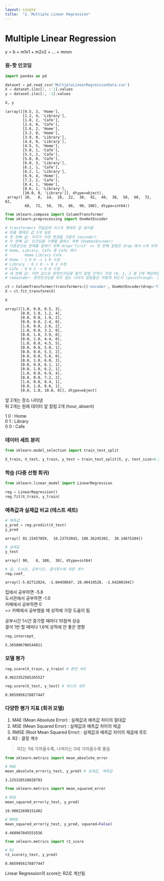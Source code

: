 ```yaml
---
layout: single
title:  "2. Multiple Linear Regression"
---
```


# Multiple Linear Regression

y = b + m1x1 + m2x2 + ... + mnxn

### 원-핫 인코딩


```python
import pandas as pd

dataset = pd.read_csv('MultipleLinearRegressionData.csv')
X = dataset.iloc[:, :-1].values
y = dataset.iloc[:, -1].values

X, y
```




    (array([[0.5, 3, 'Home'],
            [1.2, 4, 'Library'],
            [1.8, 2, 'Cafe'],
            [2.4, 0, 'Cafe'],
            [2.6, 2, 'Home'],
            [3.2, 0, 'Home'],
            [3.9, 0, 'Library'],
            [4.4, 0, 'Library'],
            [4.5, 5, 'Home'],
            [5.0, 1, 'Cafe'],
            [5.3, 2, 'Cafe'],
            [5.8, 0, 'Cafe'],
            [6.0, 3, 'Library'],
            [6.1, 1, 'Cafe'],
            [6.2, 1, 'Library'],
            [6.9, 4, 'Home'],
            [7.2, 2, 'Cafe'],
            [8.4, 1, 'Home'],
            [8.6, 1, 'Library'],
            [10.0, 0, 'Library']], dtype=object),
     array([ 10,   8,  14,  26,  22,  30,  42,  48,  38,  58,  60,  72,  62,
             68,  72,  58,  76,  86,  90, 100], dtype=int64))




```python
from sklearn.compose import ColumnTransformer
from sklearn.preprocessing import OneHotEncoder

# transformers 전달값에 리스트 형태로 값 넣어줌
# 튜플 형태로 값 3개 넣음
# 첫 번째 값: 우리가 어떤 변경을 가할지 (encoder)
# 두 번째 값: 인코딩을 수행할 클래스 객체 (OneHotEncoder)
# 다중공선성 문제를 없애기 위해 drop='first' => 첫 번째 칼럼은 drop 돼서 n개 피쳐 중 n-1개만 사용
# Home, Library, Cafe 중 Cafe 제거
#        Home Library Cafe
# Home : 1 0 0 -> 1 0 수정
# Library : 0 1 0 -> 0 1 수정
# Cafe : 0 0 1 -> 0 0 수정
# 세 번째 값: 어떤 값으로 원핫인코딩을 할지 칼럼 인덱스 지정 (0, 1, 2 중 2에 해당하는 장소 피쳐)
# remainder: 원핫인코딩을 하지 않는 나머지 칼럼들은 어떻게 하는지 (passthrough: 그냥 둔다)

ct = ColumnTransformer(transformers=[('encoder', OneHotEncoder(drop='first'), [2])], remainder='passthrough')
X = ct.fit_transform(X)

X
```




    array([[1.0, 0.0, 0.5, 3],
           [0.0, 1.0, 1.2, 4],
           [0.0, 0.0, 1.8, 2],
           [0.0, 0.0, 2.4, 0],
           [1.0, 0.0, 2.6, 2],
           [1.0, 0.0, 3.2, 0],
           [0.0, 1.0, 3.9, 0],
           [0.0, 1.0, 4.4, 0],
           [1.0, 0.0, 4.5, 5],
           [0.0, 0.0, 5.0, 1],
           [0.0, 0.0, 5.3, 2],
           [0.0, 0.0, 5.8, 0],
           [0.0, 1.0, 6.0, 3],
           [0.0, 0.0, 6.1, 1],
           [0.0, 1.0, 6.2, 1],
           [1.0, 0.0, 6.9, 4],
           [0.0, 0.0, 7.2, 2],
           [1.0, 0.0, 8.4, 1],
           [0.0, 1.0, 8.6, 1],
           [0.0, 1.0, 10.0, 0]], dtype=object)



앞 2개는 장소 나타냄\
뒤 2개는 원래 데이터 앞 칼럼 2개 (hour, absent)

1 0 : Home\
0 1 : Library\
0 0 : Cafe

### 데이터 세트 분리


```python
from sklearn.model_selection import train_test_split

X_train, X_test, y_train, y_test = train_test_split(X, y, test_size=0.2, random_state=0)
```

### 학습 (다중 선형 회귀)


```python
from sklearn.linear_model import LinearRegression

reg = LinearRegression()
reg.fit(X_train, y_train)
```







### 예측값과 실제값 비교 (테스트 세트)


```python
# 예측값
y_pred = reg.predict(X_test)
y_pred
```




    array([ 92.15457859,  10.23753043, 108.36245302,  38.14675204])




```python
# 실제값
y_test
```




    array([ 90,   8, 100,  38], dtype=int64)




```python
# 집, 도서관, 공부시간, 결석횟수에 따른 계수
reg.coef_
```




    array([-5.82712824, -1.04450647, 10.40419528, -1.64200104])



집에서 공부하면 -5.8\
도서관에서 공부하면 -1.0\
카페에서 공부하면 0\
=> 카페에서 공부했을 때 성적에 가장 도움이 됨

공부시간 1시간 증가할 때마다 10점씩 상승\
결석 1번 할 때마다 1.6씩 성적에 안 좋은 영향


```python
reg.intercept_
```




    5.365006706544811



### 모델 평가


```python
reg.score(X_train, y_train) # 훈련 세트
```




    0.9623352565265527




```python
reg.score(X_test, y_test) # 테스트 세트
```




    0.9859956178877447



### 다양한 평가 지표 (회귀 모델)

1. MAE (Mean Absolute Error) : 실제값과 예측값 차이의 절대값
1. MSE (Mean Squared Error) : 실제값과 예측값 차이의 제곱
1. RMSE (Root Mean Squared Error) : 실제값과 예측값 차이의 제곱에 루트
1. R2 : 결정 계수

> R2는 1에 가까울수록, 나머지는 0에 가까울수록 좋음


```python
from sklearn.metrics import mean_absolute_error

# MAE
mean_absolute_error(y_test, y_pred) # 실제값, 예측값
```




    3.225328518828783




```python
from sklearn.metrics import mean_squared_error

# MSE
mean_squared_error(y_test, y_pred)
```




    19.90022698151482




```python
# RMSE
mean_squared_error(y_test, y_pred, squared=False)
```




    4.460967045553556




```python
from sklearn.metrics import r2_score

# R2
r2_score(y_test, y_pred)
```




    0.9859956178877447



Linear Regression의 score는 R2로 계산됨

